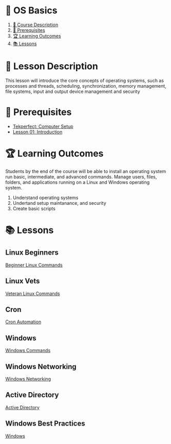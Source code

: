 # **💾 OS Basics**

1. [📝 Course Description](#📝-course-description)
2. [🎯 Prerequisites](#🎯-prerequisites)
3. [🏆 Learning Outcomes](#🏆-learning-outcomes)
4. [📚 Lessons](#📚-lessons)


# 📝 Lesson Description

This lesson will introduce the core concepts of operating systems, such as processes and threads, scheduling, synchronization, memory management, file systems, input and output device management and security

# 🎯 Prerequisites

* [Tekperfect: Computer Setup](/lessons/computer-setup.md)
* [Lesson 01: Introduction](/courses/01-Introduction/home.md)

# 🏆 Learning Outcomes

Students by the end of the course will be able to install an operating system run basic, intermediate, and advanced commands. Manage users, files, folders, and applications running on a Linux and Windows operating system.

1. Understand operating systems
1. Undertand setup maintanance, and security
1. Create basic scripts

# 📚 Lessons

## Linux Beginners

[Beginner Linux Commands](/courses/02-Os_Basics/lessons/linux-commands.md)

## Linux Vets

[Veteran Linux Commands](/courses/02-Os_Basics/lessons/linux-vets.md)

## Cron

[Cron Automation](/courses/02-Os_Basics/lessons/cron.md)

## Windows

[Windows Commands](/courses/02-Os_Basics/lessons/windows-commands.md)

## Windows Networking

[Windows Networking](/courses/02-Os_Basics/lessons/windows-networking.md)

## Active Directory

[Active Directory](/courses/02-Os_Basics/lessons/active-directory.md)

## Windows Best Practices 

[Windows](/courses/02-Os_Basics/lessons/windows-best-practices.md)

